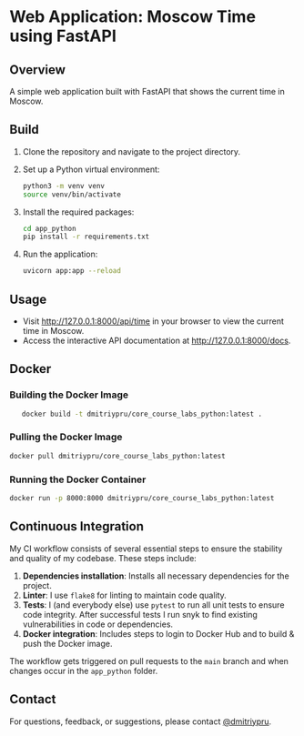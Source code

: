 # Web Application: Moscow Time using FastAPI

## Overview
A simple web application built with FastAPI that shows the current time in Moscow.

## Build
1. Clone the repository and navigate to the project directory.
2. Set up a Python virtual environment:

   ```bash
   python3 -m venv venv
   source venv/bin/activate
   
3. Install the required packages:

    ```bash
    cd app_python
    pip install -r requirements.txt

4. Run the application:

    ```bash
    uvicorn app:app --reload

## Usage
* Visit http://127.0.0.1:8000/api/time in your browser to view the current time in Moscow.
* Access the interactive API documentation at http://127.0.0.1:8000/docs.

## Docker

### Building the Docker Image

```bash
   docker build -t dmitriypru/core_course_labs_python:latest .
```

### Pulling the Docker Image

```bash
docker pull dmitriypru/core_course_labs_python:latest
```

### Running the Docker Container

```bash
docker run -p 8000:8000 dmitriypru/core_course_labs_python:latest
```

## Continuous Integration

My CI workflow consists of several essential steps to ensure the stability and quality of my codebase. These steps include:

1. **Dependencies installation**: Installs all necessary dependencies for the project.
2. **Linter**: I use `flake8` for linting to maintain code quality.
3. **Tests**: I (and everybody else) use `pytest` to run all unit tests to ensure code integrity. After successful tests I run snyk to find existing vulnerabilities in code or dependencies.
4. **Docker integration**: Includes steps to login to Docker Hub and to build & push the Docker image.

The workflow gets triggered on pull requests to the `main` branch and when changes occur in the `app_python` folder.

## Contact

For questions, feedback, or suggestions, please contact [@dmitriypru](https://t.me/dmitriypru).
